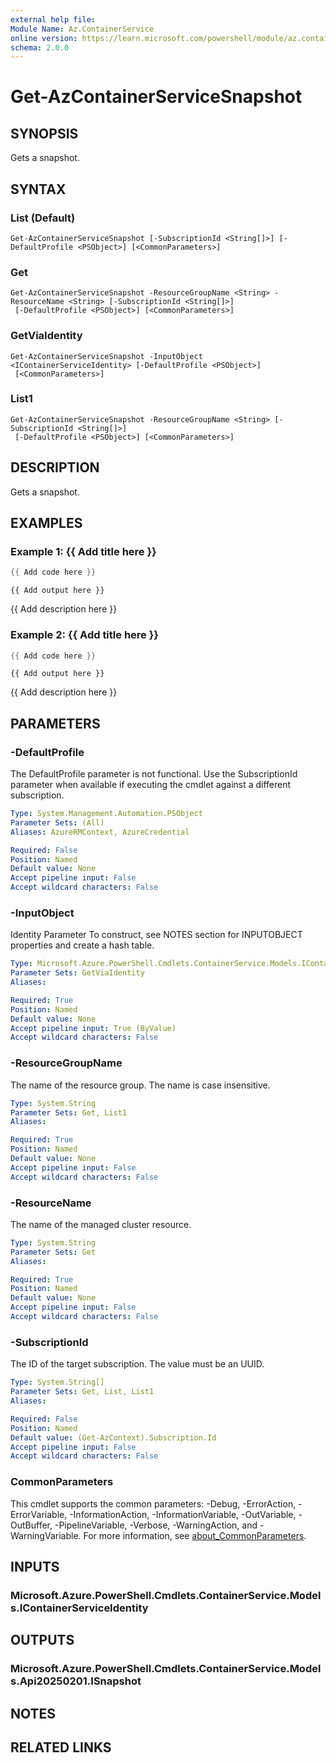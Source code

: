 ```yaml
---
external help file:
Module Name: Az.ContainerService
online version: https://learn.microsoft.com/powershell/module/az.containerservice/get-azcontainerservicesnapshot
schema: 2.0.0
---
```


# Get-AzContainerServiceSnapshot

## SYNOPSIS
Gets a snapshot.

## SYNTAX

### List (Default)
```
Get-AzContainerServiceSnapshot [-SubscriptionId <String[]>] [-DefaultProfile <PSObject>] [<CommonParameters>]
```

### Get
```
Get-AzContainerServiceSnapshot -ResourceGroupName <String> -ResourceName <String> [-SubscriptionId <String[]>]
 [-DefaultProfile <PSObject>] [<CommonParameters>]
```

### GetViaIdentity
```
Get-AzContainerServiceSnapshot -InputObject <IContainerServiceIdentity> [-DefaultProfile <PSObject>]
 [<CommonParameters>]
```

### List1
```
Get-AzContainerServiceSnapshot -ResourceGroupName <String> [-SubscriptionId <String[]>]
 [-DefaultProfile <PSObject>] [<CommonParameters>]
```

## DESCRIPTION
Gets a snapshot.

## EXAMPLES

### Example 1: {{ Add title here }}
```powershell
{{ Add code here }}
```

```output
{{ Add output here }}
```

{{ Add description here }}

### Example 2: {{ Add title here }}
```powershell
{{ Add code here }}
```

```output
{{ Add output here }}
```

{{ Add description here }}

## PARAMETERS

### -DefaultProfile
The DefaultProfile parameter is not functional.
Use the SubscriptionId parameter when available if executing the cmdlet against a different subscription.

```yaml
Type: System.Management.Automation.PSObject
Parameter Sets: (All)
Aliases: AzureRMContext, AzureCredential

Required: False
Position: Named
Default value: None
Accept pipeline input: False
Accept wildcard characters: False
```

### -InputObject
Identity Parameter
To construct, see NOTES section for INPUTOBJECT properties and create a hash table.

```yaml
Type: Microsoft.Azure.PowerShell.Cmdlets.ContainerService.Models.IContainerServiceIdentity
Parameter Sets: GetViaIdentity
Aliases:

Required: True
Position: Named
Default value: None
Accept pipeline input: True (ByValue)
Accept wildcard characters: False
```

### -ResourceGroupName
The name of the resource group.
The name is case insensitive.

```yaml
Type: System.String
Parameter Sets: Get, List1
Aliases:

Required: True
Position: Named
Default value: None
Accept pipeline input: False
Accept wildcard characters: False
```

### -ResourceName
The name of the managed cluster resource.

```yaml
Type: System.String
Parameter Sets: Get
Aliases:

Required: True
Position: Named
Default value: None
Accept pipeline input: False
Accept wildcard characters: False
```

### -SubscriptionId
The ID of the target subscription.
The value must be an UUID.

```yaml
Type: System.String[]
Parameter Sets: Get, List, List1
Aliases:

Required: False
Position: Named
Default value: (Get-AzContext).Subscription.Id
Accept pipeline input: False
Accept wildcard characters: False
```

### CommonParameters
This cmdlet supports the common parameters: -Debug, -ErrorAction, -ErrorVariable, -InformationAction, -InformationVariable, -OutVariable, -OutBuffer, -PipelineVariable, -Verbose, -WarningAction, and -WarningVariable. For more information, see [about_CommonParameters](http://go.microsoft.com/fwlink/?LinkID=113216).

## INPUTS

### Microsoft.Azure.PowerShell.Cmdlets.ContainerService.Models.IContainerServiceIdentity

## OUTPUTS

### Microsoft.Azure.PowerShell.Cmdlets.ContainerService.Models.Api20250201.ISnapshot

## NOTES

## RELATED LINKS

